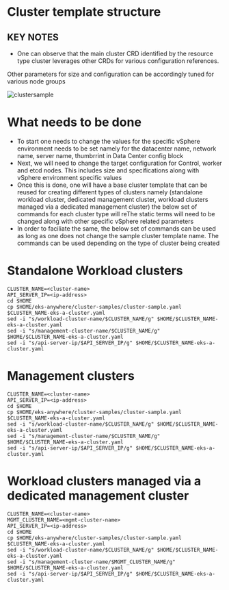 # Cluster template structure

## KEY NOTES
* One can observe that the main cluster CRD identified by the resource type cluster leverages other CRDs for various configuration references. 

Other parameters for size and configuration can be accordingly tuned for various node groups

![clustersample](https://user-images.githubusercontent.com/39495790/190064228-99a974d8-6313-427e-a048-a8be61a7d298.png)

# What needs to be done 
* To start one needs to change the values for the specific vSphere environment needs to be set namely for the datacenter name, network name, server name, thumbrrint in Data Center config block
* Next, we will need to change the target configuration for Control, worker and etcd nodes. This includes size and specifications along with vSphere environment specific values
* Once this is done, one will have a base cluster template that can be reused for creating different types of clusters namely (standalone workload cluster, dedicated management cluster, workload clusters managed via a dedicated management cluster)
the below set of commands for each cluster type will reThe static terms will need to be changed along with other specific vSphere related parameters
* In order to faciliate the same, the below set of commands can be used as long as one does not change the sample cluster template name. The commands can be used depending on the type of cluster being created


# Standalone Workload clusters
```
CLUSTER_NAME=<cluster-name>
API_SERVER_IP=<ip-address>
cd $HOME
cp $HOME/eks-anywhere/cluster-samples/cluster-sample.yaml $CLUSTER_NAME-eks-a-cluster.yaml
sed -i "s/workload-cluster-name/$CLUSTER_NAME/g" $HOME/$CLUSTER_NAME-eks-a-cluster.yaml
sed -i "s/management-cluster-name/$CLUSTER_NAME/g" $HOME/$CLUSTER_NAME-eks-a-cluster.yaml
sed -i "s/api-server-ip/$API_SERVER_IP/g" $HOME/$CLUSTER_NAME-eks-a-cluster.yaml
```

# Management clusters
```
CLUSTER_NAME=<cluster-name>
API_SERVER_IP=<ip-address>
cd $HOME
cp $HOME/eks-anywhere/cluster-samples/cluster-sample.yaml $CLUSTER_NAME-eks-a-cluster.yaml
sed -i "s/workload-cluster-name/$CLUSTER_NAME/g" $HOME/$CLUSTER_NAME-eks-a-cluster.yaml
sed -i "s/management-cluster-name/$CLUSTER_NAME/g" $HOME/$CLUSTER_NAME-eks-a-cluster.yaml
sed -i "s/api-server-ip/$API_SERVER_IP/g" $HOME/$CLUSTER_NAME-eks-a-cluster.yaml
```

# Workload clusters managed via a dedicated management cluster
```
CLUSTER_NAME=<cluster-name>
MGMT_CLUSTER_NAME=<mgmt-cluster-name>
API_SERVER_IP=<ip-address>
cd $HOME
cp $HOME/eks-anywhere/cluster-samples/cluster-sample.yaml $CLUSTER_NAME-eks-a-cluster.yaml
sed -i "s/workload-cluster-name/$CLUSTER_NAME/g" $HOME/$CLUSTER_NAME-eks-a-cluster.yaml
sed -i "s/management-cluster-name/$MGMT_CLUSTER_NAME/g" $HOME/$CLUSTER_NAME-eks-a-cluster.yaml
sed -i "s/api-server-ip/$API_SERVER_IP/g" $HOME/$CLUSTER_NAME-eks-a-cluster.yaml
```
